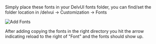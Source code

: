 Simply place these fonts in your DelvUI fonts folder, you can find/set the folder location in /delvui -> Customization -> Fonts

![Add Fonts](./Add_Fonts.gif?raw=true "Add Fonts")

After adding copying the fonts in the right directory you hit the arrow indicating reload to the right of "Font" and the fonts should show up.
